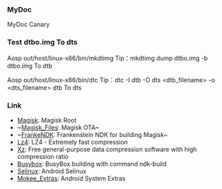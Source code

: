 ### MyDoc
MyDoc Canary

### Test dtbo.img To dts
Aosp out/host/linux-x86/bin/mkdtimg  Tip：mkdtimg dump dtbo.img -b <filename>   dtbo.img To dtb

Aosp out/host/linux-x86/bin/dtc      Tip：dtc -I dtb -O dts <dtb_filename> -o <dts_filename>  dtb To dts

### Link
- [Magisk](https://github.com/topjohnwu/Magisk/): Magisk Root
- ~[Magisk_Files](https://github.com/topjohnwu/magisk_files/): Magisk OTA~
- ~[FrankeNDK](https://github.com/topjohnwu/FrankeNDK/): Frankenstein NDK for building Magisk~
- [Lz4](https://github.com/lz4/lz4/): LZ4 - Extremely fast compression
- [Xz](https://github.com/xz-mirror/xz/): Free general-purpose data compression software with high compression ratio
- [Busybox](https://github.com/topjohnwu/ndk-busybox/): BusyBox building with command ndk-build
- [Selinux](https://github.com/topjohnwu/selinux/): Android Selinux
- [Mokee_Extras](https://github.com/MoKee/android_system_extras/): Android System Extras

